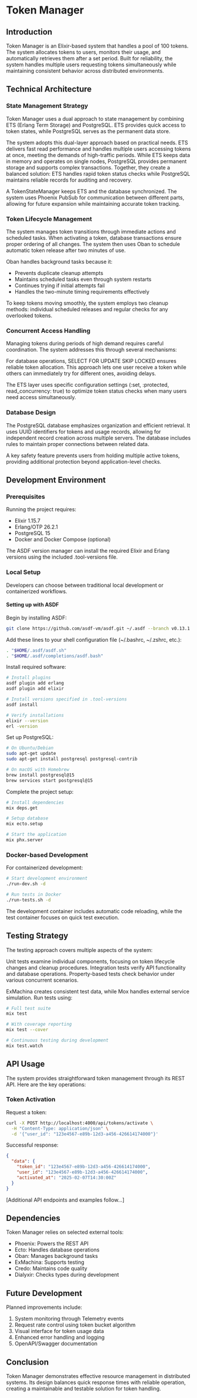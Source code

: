# Token Manager

## Introduction

Token Manager is an Elixir-based system that handles a pool of 100 tokens. The system allocates tokens to users, monitors their usage, and automatically retrieves them after a set period. Built for reliability, the system handles multiple users requesting tokens simultaneously while maintaining consistent behavior across distributed environments.

## Technical Architecture

### State Management Strategy

Token Manager uses a dual approach to state management by combining ETS (Erlang Term Storage) and PostgreSQL. ETS provides quick access to token states, while PostgreSQL serves as the permanent data store.

The system adopts this dual-layer approach based on practical needs. ETS delivers fast read performance and handles multiple users accessing tokens at once, meeting the demands of high-traffic periods. While ETS keeps data in memory and operates on single nodes, PostgreSQL provides permanent storage and supports complex transactions. Together, they create a balanced solution: ETS handles rapid token status checks while PostgreSQL maintains reliable records for auditing and recovery.

A TokenStateManager keeps ETS and the database synchronized. The system uses Phoenix PubSub for communication between different parts, allowing for future expansion while maintaining accurate token tracking.

### Token Lifecycle Management

The system manages token transitions through immediate actions and scheduled tasks. When activating a token, database transactions ensure proper ordering of all changes. The system then uses Oban to schedule automatic token release after two minutes of use.

Oban handles background tasks because it:
- Prevents duplicate cleanup attempts
- Maintains scheduled tasks even through system restarts
- Continues trying if initial attempts fail
- Handles the two-minute timing requirements effectively

To keep tokens moving smoothly, the system employs two cleanup methods: individual scheduled releases and regular checks for any overlooked tokens.

### Concurrent Access Handling

Managing tokens during periods of high demand requires careful coordination. The system addresses this through several mechanisms:

For database operations, SELECT FOR UPDATE SKIP LOCKED ensures reliable token allocation. This approach lets one user receive a token while others can immediately try for different ones, avoiding delays.

The ETS layer uses specific configuration settings (:set, :protected, read_concurrency: true) to optimize token status checks when many users need access simultaneously.

### Database Design

The PostgreSQL database emphasizes organization and efficient retrieval. It uses UUID identifiers for tokens and usage records, allowing for independent record creation across multiple servers. The database includes rules to maintain proper connections between related data.

A key safety feature prevents users from holding multiple active tokens, providing additional protection beyond application-level checks.

## Development Environment

### Prerequisites

Running the project requires:
- Elixir 1.15.7
- Erlang/OTP 26.2.1
- PostgreSQL 15
- Docker and Docker Compose (optional)

The ASDF version manager can install the required Elixir and Erlang versions using the included .tool-versions file.

### Local Setup

Developers can choose between traditional local development or containerized workflows.

#### Setting up with ASDF

Begin by installing ASDF:

```bash
git clone https://github.com/asdf-vm/asdf.git ~/.asdf --branch v0.13.1
```

Add these lines to your shell configuration file (~/.bashrc, ~/.zshrc, etc.):

```bash
. "$HOME/.asdf/asdf.sh"
. "$HOME/.asdf/completions/asdf.bash"
```

Install required software:

```bash
# Install plugins
asdf plugin add erlang
asdf plugin add elixir

# Install versions specified in .tool-versions
asdf install

# Verify installations
elixir --version
erl -version
```

Set up PostgreSQL:

```bash
# On Ubuntu/Debian
sudo apt-get update
sudo apt-get install postgresql postgresql-contrib

# On macOS with Homebrew
brew install postgresql@15
brew services start postgresql@15
```

Complete the project setup:

```bash
# Install dependencies
mix deps.get

# Setup database
mix ecto.setup

# Start the application
mix phx.server
```

### Docker-based Development

For containerized development:

```bash
# Start development environment
./run-dev.sh -d

# Run tests in Docker
./run-tests.sh -d
```

The development container includes automatic code reloading, while the test container focuses on quick test execution.

## Testing Strategy

The testing approach covers multiple aspects of the system:

Unit tests examine individual components, focusing on token lifecycle changes and cleanup procedures. Integration tests verify API functionality and database operations. Property-based tests check behavior under various concurrent scenarios.

ExMachina creates consistent test data, while Mox handles external service simulation. Run tests using:

```bash
# Full test suite
mix test

# With coverage reporting
mix test --cover

# Continuous testing during development
mix test.watch
```

## API Usage

The system provides straightforward token management through its REST API. Here are the key operations:

### Token Activation

Request a token:

```bash
curl -X POST http://localhost:4000/api/tokens/activate \
  -H "Content-Type: application/json" \
  -d '{"user_id": "123e4567-e89b-12d3-a456-426614174000"}'
```

Successful response:

```json
{
  "data": {
    "token_id": "123e4567-e89b-12d3-a456-426614174000",
    "user_id": "123e4567-e89b-12d3-a456-426614174000",
    "activated_at": "2025-02-07T14:30:00Z"
  }
}
```

[Additional API endpoints and examples follow...]

## Dependencies

Token Manager relies on selected external tools:

- Phoenix: Powers the REST API
- Ecto: Handles database operations
- Oban: Manages background tasks
- ExMachina: Supports testing
- Credo: Maintains code quality
- Dialyxir: Checks types during development

## Future Development

Planned improvements include:

1. System monitoring through Telemetry events
2. Request rate control using token bucket algorithm
3. Visual interface for token usage data
4. Enhanced error handling and logging
5. OpenAPI/Swagger documentation

## Conclusion

Token Manager demonstrates effective resource management in distributed systems. Its design balances quick response times with reliable operation, creating a maintainable and testable solution for token handling.

